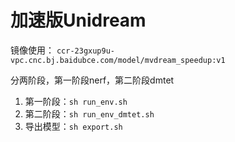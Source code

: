 # 加速版Unidream

镜像使用： `ccr-23gxup9u-vpc.cnc.bj.baidubce.com/model/mvdream_speedup:v1`

分两阶段，第一阶段nerf，第二阶段dmtet

1. 第一阶段：`sh run_env.sh`
2. 第二阶段：`sh run_env_dmtet.sh`
3. 导出模型：`sh export.sh`
